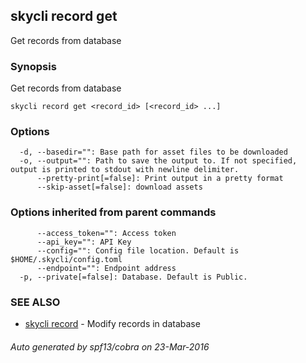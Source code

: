 ## skycli record get

Get records from database

### Synopsis


Get records from database

```
skycli record get <record_id> [<record_id> ...]
```

### Options

```
  -d, --basedir="": Base path for asset files to be downloaded
  -o, --output="": Path to save the output to. If not specified, output is printed to stdout with newline delimiter.
      --pretty-print[=false]: Print output in a pretty format
      --skip-asset[=false]: download assets
```

### Options inherited from parent commands

```
      --access_token="": Access token
      --api_key="": API Key
      --config="": Config file location. Default is $HOME/.skycli/config.toml
      --endpoint="": Endpoint address
  -p, --private[=false]: Database. Default is Public.
```

### SEE ALSO
* [skycli record](skycli_record.md)	 - Modify records in database

###### Auto generated by spf13/cobra on 23-Mar-2016
